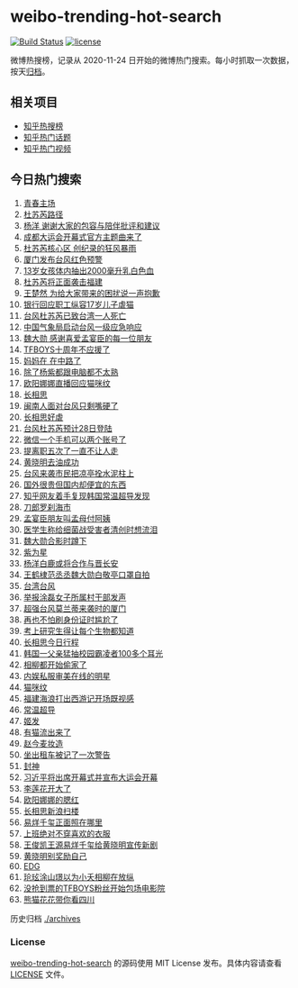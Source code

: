 # weibo-trending-hot-search

[![Build Status](https://github.com/justjavac/weibo-trending-hot-search/workflows/ci/badge.svg?branch=master)](https://github.com/justjavac/weibo-trending-hot-search/actions)
[![license](https://img.shields.io/github/license/justjavac/weibo-trending-hot-search)](https://github.com/justjavac/weibo-trending-hot-search/blob/master/LICENSE)

微博热搜榜，记录从 2020-11-24 日开始的微博热门搜索。每小时抓取一次数据，按天[归档](./archives)。

## 相关项目

- [知乎热搜榜](https://github.com/justjavac/zhihu-trending-top-search)
- [知乎热门话题](https://github.com/justjavac/zhihu-trending-hot-questions)
- [知乎热门视频](https://github.com/justjavac/zhihu-trending-hot-video)

## 今日热门搜索

<!-- BEGIN -->
<!-- 最后更新时间 Fri Jul 28 2023 04:07:01 GMT+0800 (China Standard Time) -->

1. [青春主场](https://s.weibo.com//weibo?q=%23%E9%9D%92%E6%98%A5%E4%B8%BB%E5%9C%BA%23&Refer=new_time)
1. [杜苏芮路径](https://s.weibo.com//weibo?q=%E6%9D%9C%E8%8B%8F%E8%8A%AE%E8%B7%AF%E5%BE%84&t=31&band_rank=2&Refer=top)
1. [杨洋 谢谢大家的包容与陪伴批评和建议](https://s.weibo.com//weibo?q=%E6%9D%A8%E6%B4%8B%20%E8%B0%A2%E8%B0%A2%E5%A4%A7%E5%AE%B6%E7%9A%84%E5%8C%85%E5%AE%B9%E4%B8%8E%E9%99%AA%E4%BC%B4%E6%89%B9%E8%AF%84%E5%92%8C%E5%BB%BA%E8%AE%AE&t=31&band_rank=1&Refer=top)
1. [成都大运会开幕式官方主题曲来了](https://s.weibo.com//weibo?q=%23%E6%88%90%E9%83%BD%E5%A4%A7%E8%BF%90%E4%BC%9A%E5%BC%80%E5%B9%95%E5%BC%8F%E5%AE%98%E6%96%B9%E4%B8%BB%E9%A2%98%E6%9B%B2%E6%9D%A5%E4%BA%86%23&t=31&band_rank=3&Refer=top)
1. [杜苏芮核心区 创纪录的狂风暴雨](https://s.weibo.com//weibo?q=%E6%9D%9C%E8%8B%8F%E8%8A%AE%E6%A0%B8%E5%BF%83%E5%8C%BA%20%E5%88%9B%E7%BA%AA%E5%BD%95%E7%9A%84%E7%8B%82%E9%A3%8E%E6%9A%B4%E9%9B%A8&t=31&band_rank=20&Refer=top)
1. [厦门发布台风红色预警](https://s.weibo.com//weibo?q=%23%E5%8E%A6%E9%97%A8%E5%8F%91%E5%B8%83%E5%8F%B0%E9%A3%8E%E7%BA%A2%E8%89%B2%E9%A2%84%E8%AD%A6%23&t=31&band_rank=22&Refer=top)
1. [13岁女孩体内抽出2000毫升乳白色血](https://s.weibo.com//weibo?q=%2313%E5%B2%81%E5%A5%B3%E5%AD%A9%E4%BD%93%E5%86%85%E6%8A%BD%E5%87%BA2000%E6%AF%AB%E5%8D%87%E4%B9%B3%E7%99%BD%E8%89%B2%E8%A1%80%23&t=31&band_rank=5&Refer=top)
1. [杜苏芮将正面袭击福建](https://s.weibo.com//weibo?q=%23%E6%9D%9C%E8%8B%8F%E8%8A%AE%E5%B0%86%E6%AD%A3%E9%9D%A2%E8%A2%AD%E5%87%BB%E7%A6%8F%E5%BB%BA%23&t=31&band_rank=50&Refer=top)
1. [王楚然 为给大家带来的困扰说一声抱歉](https://s.weibo.com//weibo?q=%E7%8E%8B%E6%A5%9A%E7%84%B6%20%E4%B8%BA%E7%BB%99%E5%A4%A7%E5%AE%B6%E5%B8%A6%E6%9D%A5%E7%9A%84%E5%9B%B0%E6%89%B0%E8%AF%B4%E4%B8%80%E5%A3%B0%E6%8A%B1%E6%AD%89&t=31&band_rank=4&Refer=top)
1. [银行回应职工纵容17岁儿子虐猫](https://s.weibo.com//weibo?q=%E9%93%B6%E8%A1%8C%E5%9B%9E%E5%BA%94%E8%81%8C%E5%B7%A5%E7%BA%B5%E5%AE%B917%E5%B2%81%E5%84%BF%E5%AD%90%E8%99%90%E7%8C%AB&t=31&band_rank=29&Refer=top)
1. [台风杜苏芮已致台湾一人死亡](https://s.weibo.com//weibo?q=%23%E5%8F%B0%E9%A3%8E%E6%9D%9C%E8%8B%8F%E8%8A%AE%E5%B7%B2%E8%87%B4%E5%8F%B0%E6%B9%BE%E4%B8%80%E4%BA%BA%E6%AD%BB%E4%BA%A1%23&t=31&band_rank=9&Refer=top)
1. [中国气象局启动台风一级应急响应](https://s.weibo.com//weibo?q=%23%E4%B8%AD%E5%9B%BD%E6%B0%94%E8%B1%A1%E5%B1%80%E5%90%AF%E5%8A%A8%E5%8F%B0%E9%A3%8E%E4%B8%80%E7%BA%A7%E5%BA%94%E6%80%A5%E5%93%8D%E5%BA%94%23&t=31&band_rank=18&Refer=top)
1. [魏大勋 感谢喜爱孟宴臣的每一位朋友](https://s.weibo.com//weibo?q=%E9%AD%8F%E5%A4%A7%E5%8B%8B%20%E6%84%9F%E8%B0%A2%E5%96%9C%E7%88%B1%E5%AD%9F%E5%AE%B4%E8%87%A3%E7%9A%84%E6%AF%8F%E4%B8%80%E4%BD%8D%E6%9C%8B%E5%8F%8B&t=31&band_rank=6&Refer=top)
1. [TFBOYS十周年不应援了](https://s.weibo.com//weibo?q=%23TFBOYS%E5%8D%81%E5%91%A8%E5%B9%B4%E4%B8%8D%E5%BA%94%E6%8F%B4%E4%BA%86%23&t=31&band_rank=7&Refer=top)
1. [妈妈在 在中路了](https://s.weibo.com//weibo?q=%E5%A6%88%E5%A6%88%E5%9C%A8%20%E5%9C%A8%E4%B8%AD%E8%B7%AF%E4%BA%86&t=31&band_rank=31&Refer=top)
1. [除了杨紫都跟电脑都不太熟](https://s.weibo.com//weibo?q=%E9%99%A4%E4%BA%86%E6%9D%A8%E7%B4%AB%E9%83%BD%E8%B7%9F%E7%94%B5%E8%84%91%E9%83%BD%E4%B8%8D%E5%A4%AA%E7%86%9F&t=31&band_rank=12&Refer=top)
1. [欧阳娜娜直播回应猫咪纹](https://s.weibo.com//weibo?q=%23%E6%AC%A7%E9%98%B3%E5%A8%9C%E5%A8%9C%E7%9B%B4%E6%92%AD%E5%9B%9E%E5%BA%94%E7%8C%AB%E5%92%AA%E7%BA%B9%23&t=31&band_rank=11&Refer=top)
1. [长相思](https://s.weibo.com//weibo?q=%E9%95%BF%E7%9B%B8%E6%80%9D&t=31&band_rank=24&Refer=top)
1. [闽南人面对台风只剩嘴硬了](https://s.weibo.com//weibo?q=%E9%97%BD%E5%8D%97%E4%BA%BA%E9%9D%A2%E5%AF%B9%E5%8F%B0%E9%A3%8E%E5%8F%AA%E5%89%A9%E5%98%B4%E7%A1%AC%E4%BA%86&t=31&band_rank=40&Refer=top)
1. [长相思好虐](https://s.weibo.com//weibo?q=%E9%95%BF%E7%9B%B8%E6%80%9D%E5%A5%BD%E8%99%90&t=31&band_rank=14&Refer=top)
1. [台风杜苏芮预计28日登陆](https://s.weibo.com//weibo?q=%23%E5%8F%B0%E9%A3%8E%E6%9D%9C%E8%8B%8F%E8%8A%AE%E9%A2%84%E8%AE%A128%E6%97%A5%E7%99%BB%E9%99%86%23&t=31&band_rank=49&Refer=top)
1. [微信一个手机可以两个账号了](https://s.weibo.com//weibo?q=%23%E5%BE%AE%E4%BF%A1%E4%B8%80%E4%B8%AA%E6%89%8B%E6%9C%BA%E5%8F%AF%E4%BB%A5%E4%B8%A4%E4%B8%AA%E8%B4%A6%E5%8F%B7%E4%BA%86%23&t=31&band_rank=21&Refer=top)
1. [提离职五次了一直不让人走](https://s.weibo.com//weibo?q=%23%E6%8F%90%E7%A6%BB%E8%81%8C%E4%BA%94%E6%AC%A1%E4%BA%86%E4%B8%80%E7%9B%B4%E4%B8%8D%E8%AE%A9%E4%BA%BA%E8%B5%B0%23&t=31&band_rank=22&Refer=top)
1. [黄晓明去油成功](https://s.weibo.com//weibo?q=%E9%BB%84%E6%99%93%E6%98%8E%E5%8E%BB%E6%B2%B9%E6%88%90%E5%8A%9F&t=31&band_rank=17&Refer=top)
1. [台风来袭市民把凉亭拴水泥柱上](https://s.weibo.com//weibo?q=%23%E5%8F%B0%E9%A3%8E%E6%9D%A5%E8%A2%AD%E5%B8%82%E6%B0%91%E6%8A%8A%E5%87%89%E4%BA%AD%E6%8B%B4%E6%B0%B4%E6%B3%A5%E6%9F%B1%E4%B8%8A%23&t=31&band_rank=39&Refer=top)
1. [国外很贵但国内却便宜的东西](https://s.weibo.com//weibo?q=%23%E5%9B%BD%E5%A4%96%E5%BE%88%E8%B4%B5%E4%BD%86%E5%9B%BD%E5%86%85%E5%8D%B4%E4%BE%BF%E5%AE%9C%E7%9A%84%E4%B8%9C%E8%A5%BF%23&t=31&band_rank=13&Refer=top)
1. [知乎网友着手复现韩国常温超导发现](https://s.weibo.com//weibo?q=%23%E7%9F%A5%E4%B9%8E%E7%BD%91%E5%8F%8B%E7%9D%80%E6%89%8B%E5%A4%8D%E7%8E%B0%E9%9F%A9%E5%9B%BD%E5%B8%B8%E6%B8%A9%E8%B6%85%E5%AF%BC%E5%8F%91%E7%8E%B0%23&t=31&band_rank=26&Refer=top)
1. [刀郎罗刹海市](https://s.weibo.com//weibo?q=%E5%88%80%E9%83%8E%E7%BD%97%E5%88%B9%E6%B5%B7%E5%B8%82&t=31&band_rank=36&Refer=top)
1. [孟宴臣朋友叫孟母付阿姨](https://s.weibo.com//weibo?q=%23%E5%AD%9F%E5%AE%B4%E8%87%A3%E6%9C%8B%E5%8F%8B%E5%8F%AB%E5%AD%9F%E6%AF%8D%E4%BB%98%E9%98%BF%E5%A7%A8%23&t=31&band_rank=16&Refer=top)
1. [医学生称给细菌战受害者清创时想流泪](https://s.weibo.com//weibo?q=%23%E5%8C%BB%E5%AD%A6%E7%94%9F%E7%A7%B0%E7%BB%99%E7%BB%86%E8%8F%8C%E6%88%98%E5%8F%97%E5%AE%B3%E8%80%85%E6%B8%85%E5%88%9B%E6%97%B6%E6%83%B3%E6%B5%81%E6%B3%AA%23&t=31&band_rank=29&Refer=top)
1. [魏大勋合影时蹲下](https://s.weibo.com//weibo?q=%23%E9%AD%8F%E5%A4%A7%E5%8B%8B%E5%90%88%E5%BD%B1%E6%97%B6%E8%B9%B2%E4%B8%8B%23&t=31&band_rank=26&Refer=top)
1. [紫为星](https://s.weibo.com//weibo?q=%E7%B4%AB%E4%B8%BA%E6%98%9F&t=31&band_rank=45&Refer=top)
1. [杨洋白鹿或将合作与晋长安](https://s.weibo.com//weibo?q=%23%E6%9D%A8%E6%B4%8B%E7%99%BD%E9%B9%BF%E6%88%96%E5%B0%86%E5%90%88%E4%BD%9C%E4%B8%8E%E6%99%8B%E9%95%BF%E5%AE%89%23&t=31&band_rank=8&Refer=top)
1. [王鹤棣范丞丞魏大勋白敬亭口罩自拍](https://s.weibo.com//weibo?q=%23%E7%8E%8B%E9%B9%A4%E6%A3%A3%E8%8C%83%E4%B8%9E%E4%B8%9E%E9%AD%8F%E5%A4%A7%E5%8B%8B%E7%99%BD%E6%95%AC%E4%BA%AD%E5%8F%A3%E7%BD%A9%E8%87%AA%E6%8B%8D%23&t=31&band_rank=37&Refer=top)
1. [台湾台风](https://s.weibo.com//weibo?q=%E5%8F%B0%E6%B9%BE%E5%8F%B0%E9%A3%8E&t=31&band_rank=19&Refer=top)
1. [举报涂磊女子所属村干部发声](https://s.weibo.com//weibo?q=%23%E4%B8%BE%E6%8A%A5%E6%B6%82%E7%A3%8A%E5%A5%B3%E5%AD%90%E6%89%80%E5%B1%9E%E6%9D%91%E5%B9%B2%E9%83%A8%E5%8F%91%E5%A3%B0%23&t=31&band_rank=47&Refer=top)
1. [超强台风莫兰蒂来袭时的厦门](https://s.weibo.com//weibo?q=%E8%B6%85%E5%BC%BA%E5%8F%B0%E9%A3%8E%E8%8E%AB%E5%85%B0%E8%92%82%E6%9D%A5%E8%A2%AD%E6%97%B6%E7%9A%84%E5%8E%A6%E9%97%A8&t=31&band_rank=15&Refer=top)
1. [再也不怕刷身份证时尴尬了](https://s.weibo.com//weibo?q=%23%E5%86%8D%E4%B9%9F%E4%B8%8D%E6%80%95%E5%88%B7%E8%BA%AB%E4%BB%BD%E8%AF%81%E6%97%B6%E5%B0%B4%E5%B0%AC%E4%BA%86%23&t=31&band_rank=34&Refer=top)
1. [考上研究生得让每个生物都知道](https://s.weibo.com//weibo?q=%23%E8%80%83%E4%B8%8A%E7%A0%94%E7%A9%B6%E7%94%9F%E5%BE%97%E8%AE%A9%E6%AF%8F%E4%B8%AA%E7%94%9F%E7%89%A9%E9%83%BD%E7%9F%A5%E9%81%93%23&t=31&band_rank=25&Refer=top)
1. [长相思今日行程](https://s.weibo.com//weibo?q=%23%E9%95%BF%E7%9B%B8%E6%80%9D%E4%BB%8A%E6%97%A5%E8%A1%8C%E7%A8%8B%23&t=31&band_rank=27&Refer=top)
1. [韩国一父亲猛抽校园霸凌者100多个耳光](https://s.weibo.com//weibo?q=%23%E9%9F%A9%E5%9B%BD%E4%B8%80%E7%88%B6%E4%BA%B2%E7%8C%9B%E6%8A%BD%E6%A0%A1%E5%9B%AD%E9%9C%B8%E5%87%8C%E8%80%85100%E5%A4%9A%E4%B8%AA%E8%80%B3%E5%85%89%23&t=31&band_rank=46&Refer=top)
1. [相柳都开始偷家了](https://s.weibo.com//weibo?q=%E7%9B%B8%E6%9F%B3%E9%83%BD%E5%BC%80%E5%A7%8B%E5%81%B7%E5%AE%B6%E4%BA%86&t=31&band_rank=30&Refer=top)
1. [内娱私服审美在线的明星](https://s.weibo.com//weibo?q=%23%E5%86%85%E5%A8%B1%E7%A7%81%E6%9C%8D%E5%AE%A1%E7%BE%8E%E5%9C%A8%E7%BA%BF%E7%9A%84%E6%98%8E%E6%98%9F%23&t=31&band_rank=38&Refer=top)
1. [猫咪纹](https://s.weibo.com//weibo?q=%E7%8C%AB%E5%92%AA%E7%BA%B9&t=31&band_rank=10&Refer=top)
1. [福建海浪打出西游记开场既视感](https://s.weibo.com//weibo?q=%23%E7%A6%8F%E5%BB%BA%E6%B5%B7%E6%B5%AA%E6%89%93%E5%87%BA%E8%A5%BF%E6%B8%B8%E8%AE%B0%E5%BC%80%E5%9C%BA%E6%97%A2%E8%A7%86%E6%84%9F%23&t=31&band_rank=50&Refer=top)
1. [常温超导](https://s.weibo.com//weibo?q=%E5%B8%B8%E6%B8%A9%E8%B6%85%E5%AF%BC&t=31&band_rank=44&Refer=top)
1. [姬发](https://s.weibo.com//weibo?q=%E5%A7%AC%E5%8F%91&t=31&band_rank=23&Refer=top)
1. [有猫流出来了](https://s.weibo.com//weibo?q=%E6%9C%89%E7%8C%AB%E6%B5%81%E5%87%BA%E6%9D%A5%E4%BA%86&t=31&band_rank=38&Refer=top)
1. [赵今麦妆造](https://s.weibo.com//weibo?q=%E8%B5%B5%E4%BB%8A%E9%BA%A6%E5%A6%86%E9%80%A0&t=31&band_rank=42&Refer=top)
1. [坐出租车被记了一次警告](https://s.weibo.com//weibo?q=%23%E5%9D%90%E5%87%BA%E7%A7%9F%E8%BD%A6%E8%A2%AB%E8%AE%B0%E4%BA%86%E4%B8%80%E6%AC%A1%E8%AD%A6%E5%91%8A%23&t=31&band_rank=30&Refer=top)
1. [封神](https://s.weibo.com//weibo?q=%E5%B0%81%E7%A5%9E&t=31&band_rank=43&Refer=top)
1. [习近平将出席开幕式并宣布大运会开幕](https://s.weibo.com//weibo?q=%23%E4%B9%A0%E8%BF%91%E5%B9%B3%E5%B0%86%E5%87%BA%E5%B8%AD%E5%BC%80%E5%B9%95%E5%BC%8F%E5%B9%B6%E5%AE%A3%E5%B8%83%E5%A4%A7%E8%BF%90%E4%BC%9A%E5%BC%80%E5%B9%95%23&Refer=new_time)
1. [李莲花开大了](https://s.weibo.com//weibo?q=%23%E6%9D%8E%E8%8E%B2%E8%8A%B1%E5%BC%80%E5%A4%A7%E4%BA%86%23&t=31&band_rank=44&Refer=top)
1. [欧阳娜娜的腮红](https://s.weibo.com//weibo?q=%23%E6%AC%A7%E9%98%B3%E5%A8%9C%E5%A8%9C%E7%9A%84%E8%85%AE%E7%BA%A2%23&t=31&band_rank=41&Refer=top)
1. [长相思新浪扫楼](https://s.weibo.com//weibo?q=%23%E9%95%BF%E7%9B%B8%E6%80%9D%E6%96%B0%E6%B5%AA%E6%89%AB%E6%A5%BC%23&t=31&band_rank=33&Refer=top)
1. [易烊千玺正面照在哪里](https://s.weibo.com//weibo?q=%23%E6%98%93%E7%83%8A%E5%8D%83%E7%8E%BA%E6%AD%A3%E9%9D%A2%E7%85%A7%E5%9C%A8%E5%93%AA%E9%87%8C%23&t=31&band_rank=27&Refer=top)
1. [上班绝对不穿喜欢的衣服](https://s.weibo.com//weibo?q=%23%E4%B8%8A%E7%8F%AD%E7%BB%9D%E5%AF%B9%E4%B8%8D%E7%A9%BF%E5%96%9C%E6%AC%A2%E7%9A%84%E8%A1%A3%E6%9C%8D%23&t=31&band_rank=45&Refer=top)
1. [王俊凯王源易烊千玺给黄晓明宣传新剧](https://s.weibo.com//weibo?q=%23%E7%8E%8B%E4%BF%8A%E5%87%AF%E7%8E%8B%E6%BA%90%E6%98%93%E7%83%8A%E5%8D%83%E7%8E%BA%E7%BB%99%E9%BB%84%E6%99%93%E6%98%8E%E5%AE%A3%E4%BC%A0%E6%96%B0%E5%89%A7%23&t=31&band_rank=49&Refer=top)
1. [黄晓明别奖励自己](https://s.weibo.com//weibo?q=%E9%BB%84%E6%99%93%E6%98%8E%E5%88%AB%E5%A5%96%E5%8A%B1%E8%87%AA%E5%B7%B1&t=31&band_rank=32&Refer=top)
1. [EDG](https://s.weibo.com//weibo?q=EDG&t=31&band_rank=48&Refer=top)
1. [玱玹涂山璟以为小夭相柳在放纵](https://s.weibo.com//weibo?q=%23%E7%8E%B1%E7%8E%B9%E6%B6%82%E5%B1%B1%E7%92%9F%E4%BB%A5%E4%B8%BA%E5%B0%8F%E5%A4%AD%E7%9B%B8%E6%9F%B3%E5%9C%A8%E6%94%BE%E7%BA%B5%23&t=31&band_rank=28&Refer=top)
1. [没抢到票的TFBOYS粉丝开始包场电影院](https://s.weibo.com//weibo?q=%23%E6%B2%A1%E6%8A%A2%E5%88%B0%E7%A5%A8%E7%9A%84TFBOYS%E7%B2%89%E4%B8%9D%E5%BC%80%E5%A7%8B%E5%8C%85%E5%9C%BA%E7%94%B5%E5%BD%B1%E9%99%A2%23&t=31&band_rank=35&Refer=top)
1. [熊猫花花带你看四川](https://s.weibo.com//weibo?q=%23%E7%86%8A%E7%8C%AB%E8%8A%B1%E8%8A%B1%E5%B8%A6%E4%BD%A0%E7%9C%8B%E5%9B%9B%E5%B7%9D%23&t=31&band_rank=42&Refer=top)

<!-- END -->

历史归档 [./archives](./archives)

### License

[weibo-trending-hot-search](https://github.com/justjavac/weibo-trending-hot-search) 的源码使用 MIT License
发布。具体内容请查看 [LICENSE](./LICENSE) 文件。
